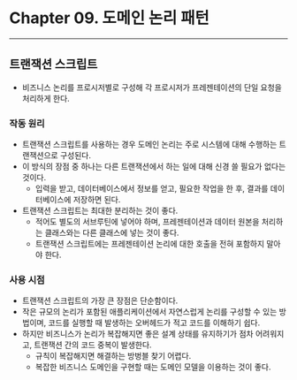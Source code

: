 # Chapter 09. 도메인 논리 패턴
- - -

## 트랜잭션 스크립트
* 비즈니스 논리를 프로시저별로 구성해 각 프로시저가 프레젠테이션의 단일 요청을 처리하게 한다.

### 작동 원리
* 트랜잭션 스크립트를 사용하는 경우 도메인 논리는 주로 시스템에 대해 수행하는 트랜잭션으로 구성된다.
* 이 방식의 장점 중 하나는 다른 트랜잭션에서 하는 일에 대해 신경 쓸 필요가 없다는 것이다.
  * 입력을 받고, 데이터베이스에서 정보를 얻고, 필요한 작업을 한 후, 결과를 데이터베이스에 저장하면 된다.
* 트랜잭션 스크립트는 최대한 분리하는 것이 좋다.
  * 적어도 별도의 서브루틴에 넣어야 하며, 프레젠테이션과 데이터 원본을 처리하는 클래스와는 다른 클래스에 넣는 것이 좋다.
  * 트랜잭션 스크립트에는 프레젠테이션 논리에 대한 호출을 전혀 포함하지 말아야 한다.

### 사용 시점
* 트랜잭션 스크립트의 가장 큰 장점은 단순함이다.
* 작은 규모의 논리가 포함된 애플리케이션에서 자연스럽게 논리를 구성할 수 있는 방법이며, 코드를 실행할 때 발생하는 오버헤드가 적고 코드를 이해하기 쉽다.
* 하지만 비즈니스가 논리가 복잡해지면 좋은 설계 상태를 유지하기가 점차 어려워지고, 트랜잭션 간의 코드 중복이 발생한다.
  * 규칙이 복잡해지면 해결하는 방벙블 찾기 어렵다.
  * 복잡한 비즈니스 도메인을 구현할 때는 도메인 모델을 이용하는 것이 좋다.
